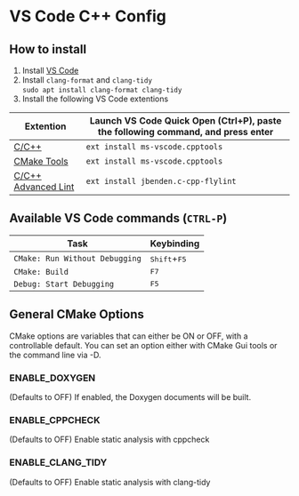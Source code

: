 # VS Code C++ Config

## How to install
1. Install [VS Code](https://code.visualstudio.com/)
1. Install `clang-format` and `clang-tidy`<br/>
  `sudo apt install clang-format clang-tidy`
1. Install the following VS Code extentions

| Extention | Launch VS Code Quick Open (Ctrl+P), paste the following command, and press enter
| --------- | --------------------------------------------------------------------------------
|[C/C++](https://marketplace.visualstudio.com/items?itemName=ms-vscode.cpptools)|`ext install ms-vscode.cpptools` |
|[CMake Tools](https://marketplace.visualstudio.com/items?itemName=ms-vscode.cmake-tools)|`ext install ms-vscode.cpptools` |
|[C/C++ Advanced Lint](https://marketplace.visualstudio.com/items?itemName=jbenden.c-cpp-flylint)|`ext install jbenden.c-cpp-flylint` |
## Available VS Code commands (`CTRL-P`)
| Task                           | Keybinding                       |
| ------------------------------ | -------------------------------- |
| `CMake: Run Without Debugging` | <kbd>Shift</kbd>+<kbd>F5</kbd>   |
| `CMake: Build`                 | <kbd>F7</kbd>                    |
| `Debug: Start Debugging`       | <kbd>F5</kbd>                    |

## General CMake Options
CMake options are variables that can either be ON or OFF, with a controllable default. You can set an option either with CMake Gui tools or the command line via -D.

### ENABLE_DOXYGEN
(Defaults to OFF) If enabled, the Doxygen documents will be built.

### ENABLE_CPPCHECK
(Defaults to OFF) Enable static analysis with cppcheck

### ENABLE_CLANG_TIDY 
(Defaults to OFF) Enable static analysis with clang-tidy
